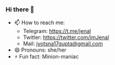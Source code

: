 ### Hi there 👋


<!--
- 🔭 I’m currently working on ...
- 🌱 I’m currently learning ...
- 👯 I’m looking to collaborate on ...
- 🤔 I’m looking for help with ...
- 💬 Ask me about
-->

- 📫 How to reach me: 
    - Telegram: https://t.me/jenal
    - Twitter: https://twitter.com/imJenal
    - Mail: jyotsna17gupta@gmail.com
- 😄 Pronouns: she/her
- ⚡ Fun fact: Minion-maniac

